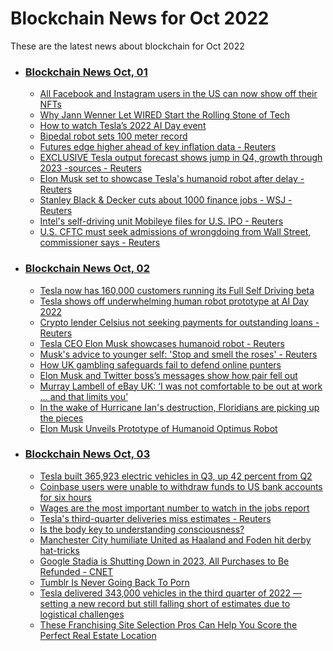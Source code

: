 # Blockchain News for Oct 2022
These are the latest news about blockchain for Oct 2022
- ### [Blockchain News Oct, 01](./01)
    - [All Facebook and Instagram users in the US can now show off their NFTs](https://www.engadget.com/facebook-instagram-nft-rollout-083508514.html) 
    - [Why Jann Wenner Let WIRED Start the Rolling Stone of Tech](https://www.wired.com/story/plaintext-why-jann-wenner-let-wired-start-the-rolling-stone-of-tech/) 
    - [How to watch Tesla’s 2022 AI Day event](https://www.theverge.com/2022/9/30/23374542/tesla-ai-day-how-to-watch-optimus-robot-dojo-elon-musk) 
    - [Bipedal robot sets 100 meter record](https://www.theverge.com/2022/9/30/23380061/bipedal-robot-100-meter-record-run-time-cassie-agility-robotics-osu) 
    - [Futures edge higher ahead of key inflation data - Reuters](https://www.reuters.com/markets/europe/futures-edge-higher-ahead-key-inflation-data-2022-09-30/) 
    - [EXCLUSIVE Tesla output forecast shows jump in Q4, growth through 2023 -sources - Reuters](https://www.reuters.com/business/autos-transportation/exclusive-tesla-output-forecast-shows-jump-q4-growth-through-2023-sources-2022-09-30/) 
    - [Elon Musk set to showcase Tesla's humanoid robot after delay - Reuters](https://www.reuters.com/technology/elon-musk-set-showcase-teslas-humanoid-robot-after-delay-2022-09-30/) 
    - [Stanley Black & Decker cuts about 1000 finance jobs - WSJ - Reuters](https://www.reuters.com/business/stanley-black-decker-cuts-about-1000-finance-jobs-wsj-2022-09-30/) 
    - [Intel's self-driving unit Mobileye files for U.S. IPO - Reuters](https://www.reuters.com/technology/intels-self-driving-unit-mobileye-files-us-ipo-2022-09-30/) 
    - [U.S. CFTC must seek admissions of wrongdoing from Wall Street, commissioner says - Reuters](https://www.reuters.com/markets/us/us-cftc-must-seek-admissions-wrongdoing-wall-street-commissioner-says-2022-09-30/) 
- ### [Blockchain News Oct, 02](./02)
    - [Tesla now has 160,000 customers running its Full Self Driving beta](https://www.theverge.com/2022/10/1/23380764/tesla-ai-day-full-self-driving-fsd-updates-dojo-supercomputer) 
    - [Tesla shows off underwhelming human robot prototype at AI Day 2022](https://arstechnica.com/information-technology/2022/09/tesla-shows-off-underwhelming-human-robot-prototype-at-ai-day-2022/) 
    - [Crypto lender Celsius not seeking payments for outstanding loans - Reuters](https://www.reuters.com/technology/crypto-lender-celsius-not-seeking-payments-outstanding-loans-2022-10-01/) 
    - [Tesla CEO Elon Musk showcases humanoid robot - Reuters](https://www.reuters.com/video/watch/idOV927401102022RP1) 
    - [Musk's advice to younger self: 'Stop and smell the roses' - Reuters](https://www.reuters.com/technology/musks-advice-younger-self-stop-smell-roses-2022-10-01/) 
    - [How UK gambling safeguards fail to defend online punters](https://amp.theguardian.com/business/2022/oct/01/uk-gambling-safeguards-no-match-for-online-bookie-stake-com) 
    - [Elon Musk and Twitter boss’s messages show how pair fell out](https://amp.theguardian.com/technology/2022/oct/01/elon-musk-and-twitter-boss-parag-agrawal-messages-show-blossoming-relationship) 
    - [Murray Lambell of eBay UK: ‘I was not comfortable to be out at work … and that limits you’](https://amp.theguardian.com/technology/2022/oct/01/murray-lambell-of-ebay-uk-i-was-not-comfortable-to-be-out-at-work-and-that-limits-you) 
    - [In the wake of Hurricane Ian's destruction, Floridians are picking up the pieces](https://www.npr.org/2022/10/01/1126280620/hurricane-ian-updates-florida-bonita-springs) 
    - [Elon Musk Unveils Prototype of Humanoid Optimus Robot](https://hardware.slashdot.org/story/22/10/01/0138239/elon-musk-unveils-prototype-of-humanoid-optimus-robot) 
- ### [Blockchain News Oct, 03](./03)
    - [Tesla built 365,923 electric vehicles in Q3, up 42 percent from Q2](https://www.engadget.com/tesla-q3-2022-manufacturing-figures-191343981.html) 
    - [Coinbase users were unable to withdraw funds to US bank accounts for six hours](https://www.engadget.com/coinbase-major-outage-withdrawals-us-bank-accounts-214635790.html) 
    - [Wages are the most important number to watch in the jobs report](https://www.cnn.com/2022/10/02/investing/stocks-week-ahead/index.html) 
    - [Tesla's third-quarter deliveries miss estimates - Reuters](https://www.reuters.com/business/autos-transportation/teslas-third-quarter-deliveries-miss-estimates-2022-10-02/) 
    - [Is the body key to understanding consciousness?](https://amp.theguardian.com/science/2022/oct/02/is-the-body-key-to-understanding-consciousness) 
    - [Manchester City humiliate United as Haaland and Foden hit derby hat-tricks](https://amp.theguardian.com/football/2022/oct/02/manchester-city-manchester-united-premier-league-match-report) 
    - [Google Stadia is Shutting Down in 2023, All Purchases to Be Refunded - CNET](https://www.cnet.com/tech/gaming/google-stadia-is-shutting-down-in-2023-all-purchases-to-be-refunded/) 
    - [Tumblr Is Never Going Back To Porn](https://tech.slashdot.org/story/22/10/02/0022240/tumblr-is-never-going-back-to-porn) 
    - [Tesla delivered 343,000 vehicles in the third quarter of 2022 — setting a new record but still falling short of estimates due to logistical challenges](https://www.businessinsider.com/tesla-delivered-record-343000-cars-q3-still-short-of-estimates-2022-10) 
    - [These Franchising Site Selection Pros Can Help You Score the Perfect Real Estate Location](https://www.entrepreneur.com/franchise/the-top-10-franchise-site-selection-services/433126) 